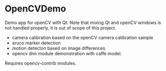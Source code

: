 # OpenCVDemo

Demo app for openCV with Qt. Note that mixing Qt and openCV windows is not handled properly, it is out of scope of this project.
- camera calibration based on the openCV camera calibration sample
- aruco marker detection
- motion detecton based on image differences
- opencv dnn module demonstration with caffe model.

Requires opencv-contrib modules.

